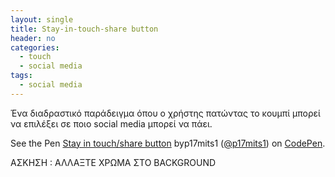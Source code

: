 ```yaml
---
layout: single
title: Stay-in-touch-share button
header: no
categories:
  - touch 
  - social media
tags:
  - social media 
---
```

Ένα διαδραστικό παράδειγμα όπου ο χρήστης πατώντας το κουμπί μπορεί να επιλέξει σε ποιο social media μπορεί να πάει.
<p data-height="265" data-theme-id="0" data-slug-hash="jQKyrq" data-default-tab="html,result" data-user="p17mits1" data-pen-title="Stay in touch/share button  " class="codepen">See the Pen <a href="https://codepen.io/p17mits1/pen/jQKyrq/">Stay in touch/share button</a> byp17mits1 (<a href="https://codepen.io/p17mits1/">@p17mits1</a>) on <a href="https://codepen.io">CodePen</a>.</p>	
<script async src="https://static.codepen.io/assets/embed/ei.js"></script>
ΑΣΚΗΣΗ : ΑΛΛΑΞΤΕ ΧΡΩΜΑ ΣΤΟ BACKGROUND

